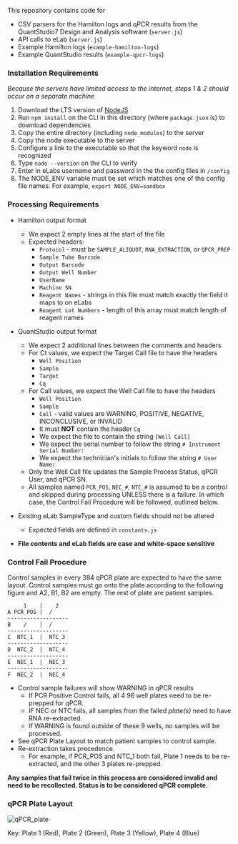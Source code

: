 This repository contains code for 

* CSV parsers for the Hamilton logs and qPCR results from the QuantStudio7 Design and Analysis software (`server.js`)
* API calls to eLab (`server.js`)
* Example Hamilton logs (`example-hamilton-logs`)
* Example QuantStudio results (`example-qpcr-logs`)

### Installation Requirements
*Because the servers have limited access to the internet, steps 1 & 2 should occur on a separate machine*
1) Download the LTS version of [NodeJS](https://nodejs.org/en/download/)
2) Run `npm install` on the CLI in this directory (where `package.json` is) to download dependencies
3) Copy the entire directory (including `node_modules`) to the server
4) Copy the node executable to the server
5) Configure a link to the executable so that the keyword `node` is recognized
6) Type `node --version` on the CLI to verify
7) Enter in eLabs username and password in the the config files in `/config`    
8) The NODE_ENV variable must be set which matches one of the config file names. For example, `export NODE_ENV=sandbox`

### Processing Requirements 
* Hamilton output format   
   - We expect 2 empty lines at the start of the file    
   - Expected headers:     
      - `Protocol` - must be `SAMPLE_ALIQUOT`, `RNA_EXTRACTION`, or `QPCR_PREP`       
      - `Sample Tube Barcode`    
      - `Output Barcode`    
      - `Output Well Number `
      - `UserName`  
      - `Machine SN`  
      - `Reagent Names` - strings in this file must match exactly the field it maps to on eLabs       
      - `Reagent Lot Numbers` - length of this array must match length of reagent names       
* QuantStudio output format   
   - We expect 2 additional lines between the comments and headers     
   - For Ct values, we expect the Target Call file to have the headers    
       - `Well Position`  
       - `Sample`     
       - `Target` 
       - `Cq`    
   - For Call values, we expect the Well Call file to have the headers
       - `Well Position`    
       - `Sample`     
       - `Call`  - valid values are WARNING, POSITIVE, NEGATIVE, INCONCLUSIVE, or INVALID  
       - It must **NOT** contain the header `Cq`
       - We expect the file to contain the string `[Well Call]`   
       - We expect the serial number to follow the string `# Instrument Serial Number: `   
       - We expect the technician's initials to follow the string `# User Name: `   
   - Only the Well Call file updates the Sample Process Status, qPCR User, and qPCR SN.
   - All samples named `PCR_POS`, `NEC_#`, `NTC_#` is assumed to be a control and skipped during processing 
   UNLESS there is a failure. In which case, the Control Fail Procedure will be followed, outlined below.  
   
* Existing eLab SampleType and custom fields should not be altered    
   - Expected fields are defined in `constants.js`
* **File contents and eLab fields are case and white-space sensitive**
   

### Control Fail Procedure
Control samples in every 384 qPCR plate are expected to have the same layout. Control samples must go onto the plate
according to the following figure and A2, B1, B2 are empty. The rest of plate are patient samples. 

```
     1    |    2
A PCR_POS |  /
-------------------
B    /    |  /
-------------------
C  NTC_1  |  NTC_3
-------------------
D  NTC_2  |  NTC_4
-------------------
E  NEC_1  |  NEC_3
-------------------
F  NEC_2  |  NEC_4
```
* Control sample failures will show WARNING in qPCR results    
    - If PCR Positive Control fails, all 4 96 well plates need to be re-prepped for qPCR.    
    - IF NEC or NTC fails, all samples from the failed *plate(s)* need to have RNA re-extracted.    
    - If WARNING is found outside of these 9 wells, no samples will be processed.     
* See qPCR Plate Layout to match patient samples to control sample.    
* Re-extraction takes precedence. 
    - For example, if PCR_POS and NTC_1 both fail, Plate 1 needs to be re-extracted, and the other 3 
    plates re-prepped. 
    
**Any samples that fail twice in this process are considered invalid and need to be recollected.
Status is to be considered qPCR complete.**

### qPCR Plate Layout

![qPCR_plate](https://user-images.githubusercontent.com/7750862/87336835-7b7a9080-c510-11ea-9b4e-a54849ea1426.png)

Key: Plate 1 (Red), Plate 2 (Green), Plate 3 (Yellow), Plate 4 (Blue)